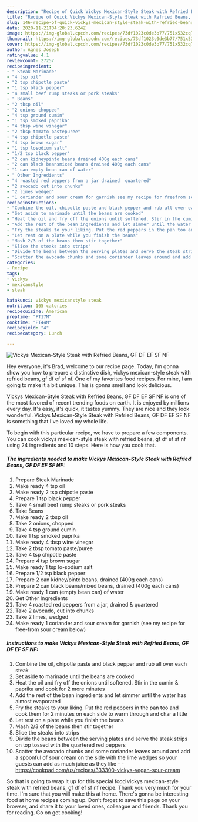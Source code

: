 ```yaml
---
description: "Recipe of Quick Vickys Mexican-Style Steak with Refried Beans, GF DF EF SF NF"
title: "Recipe of Quick Vickys Mexican-Style Steak with Refried Beans, GF DF EF SF NF"
slug: 146-recipe-of-quick-vickys-mexican-style-steak-with-refried-beans-gf-df-ef-sf-nf
date: 2020-11-21T04:20:23.624Z
image: https://img-global.cpcdn.com/recipes/73df1023c0de3b77/751x532cq70/vickys-mexican-style-steak-with-refried-beans-gf-df-ef-sf-nf-recipe-main-photo.jpg
thumbnail: https://img-global.cpcdn.com/recipes/73df1023c0de3b77/751x532cq70/vickys-mexican-style-steak-with-refried-beans-gf-df-ef-sf-nf-recipe-main-photo.jpg
cover: https://img-global.cpcdn.com/recipes/73df1023c0de3b77/751x532cq70/vickys-mexican-style-steak-with-refried-beans-gf-df-ef-sf-nf-recipe-main-photo.jpg
author: Agnes Joseph
ratingvalue: 4.1
reviewcount: 27257
recipeingredient:
- " Steak Marinade"
- "4 tsp oil"
- "2 tsp chipotle paste"
- "1 tsp black pepper"
- "4 small beef rump steaks or pork steaks"
- " Beans"
- "2 tbsp oil"
- "2 onions chopped"
- "4 tsp ground cumin"
- "1 tsp smoked paprika"
- "4 tbsp wine vinegar"
- "2 tbsp tomato pastepuree"
- "4 tsp chipotle paste"
- "4 tsp brown sugar"
- "1 tsp losodium salt"
- "1/2 tsp black pepper"
- "2 can kidneypinto beans drained 400g each cans"
- "2 can black beansmixed beans drained 400g each cans"
- "1 can empty bean can of water"
- " Other Ingredients"
- "4 roasted red peppers from a jar drained  quartered"
- "2 avocado cut into chunks"
- "2 limes wedged"
- "1 coriander and sour cream for garnish see my recipe for freefrom sour cream below"
recipeinstructions:
- "Combine the oil, chipotle paste and black pepper and rub all over each steak"
- "Set aside to marinade until the beans are cooked"
- "Heat the oil and fry off the onions until softened. Stir in the cumin &amp; paprika and cook for 2 more minutes"
- "Add the rest of the bean ingredients and let simmer until the water has almost evaporated"
- "Fry the steaks to your liking. Put the red peppers in the pan too and cook them for 2 minutes on each side to warm through and char a little"
- "Let rest on a plate while you finish the beans"
- "Mash 2/3 of the beans then stir together"
- "Slice the steaks into strips"
- "Divide the beans between the serving plates and serve the steak strips on top tossed with the quartered red peppers"
- "Scatter the avocado chunks and some coriander leaves around and add a spoonful of sour cream on the side with the lime wedges so your guests can add as much juice as they like  https://cookpad.com/us/recipes/333300-vickys-vegan-sour-cream"
categories:
- Recipe
tags:
- vickys
- mexicanstyle
- steak

katakunci: vickys mexicanstyle steak 
nutrition: 165 calories
recipecuisine: American
preptime: "PT17M"
cooktime: "PT44M"
recipeyield: "4"
recipecategory: Lunch

---
```



![Vickys Mexican-Style Steak with Refried Beans, GF DF EF SF NF](https://img-global.cpcdn.com/recipes/73df1023c0de3b77/751x532cq70/vickys-mexican-style-steak-with-refried-beans-gf-df-ef-sf-nf-recipe-main-photo.jpg)

Hey everyone, it's Brad, welcome to our recipe page. Today, I'm gonna show you how to prepare a distinctive dish, vickys mexican-style steak with refried beans, gf df ef sf nf. One of my favorites food recipes. For mine, I am going to make it a bit unique. This is gonna smell and look delicious.



Vickys Mexican-Style Steak with Refried Beans, GF DF EF SF NF is one of the most favored of recent trending foods on earth. It is enjoyed by millions every day. It's easy, it's quick, it tastes yummy. They are nice and they look wonderful. Vickys Mexican-Style Steak with Refried Beans, GF DF EF SF NF is something that I've loved my whole life.


To begin with this particular recipe, we have to prepare a few components. You can cook vickys mexican-style steak with refried beans, gf df ef sf nf using 24 ingredients and 10 steps. Here is how you cook that.

<!--inarticleads1-->

##### The ingredients needed to make Vickys Mexican-Style Steak with Refried Beans, GF DF EF SF NF:

1. Prepare  Steak Marinade
1. Make ready 4 tsp oil
1. Make ready 2 tsp chipotle paste
1. Prepare 1 tsp black pepper
1. Take 4 small beef rump steaks or pork steaks
1. Take  Beans
1. Make ready 2 tbsp oil
1. Take 2 onions, chopped
1. Take 4 tsp ground cumin
1. Take 1 tsp smoked paprika
1. Make ready 4 tbsp wine vinegar
1. Take 2 tbsp tomato paste/puree
1. Take 4 tsp chipotle paste
1. Prepare 4 tsp brown sugar
1. Make ready 1 tsp lo-sodium salt
1. Prepare 1/2 tsp black pepper
1. Prepare 2 can kidney/pinto beans, drained (400g each cans)
1. Prepare 2 can black beans/mixed beans, drained (400g each cans)
1. Make ready 1 can (empty bean can) of water
1. Get  Other Ingredients
1. Take 4 roasted red peppers from a jar, drained &amp; quartered
1. Take 2 avocado, cut into chunks
1. Take 2 limes, wedged
1. Make ready 1 coriander and sour cream for garnish (see my recipe for free-from sour cream below)




<!--inarticleads2-->

##### Instructions to make Vickys Mexican-Style Steak with Refried Beans, GF DF EF SF NF:

1. Combine the oil, chipotle paste and black pepper and rub all over each steak
1. Set aside to marinade until the beans are cooked
1. Heat the oil and fry off the onions until softened. Stir in the cumin &amp; paprika and cook for 2 more minutes
1. Add the rest of the bean ingredients and let simmer until the water has almost evaporated
1. Fry the steaks to your liking. Put the red peppers in the pan too and cook them for 2 minutes on each side to warm through and char a little
1. Let rest on a plate while you finish the beans
1. Mash 2/3 of the beans then stir together
1. Slice the steaks into strips
1. Divide the beans between the serving plates and serve the steak strips on top tossed with the quartered red peppers
1. Scatter the avocado chunks and some coriander leaves around and add a spoonful of sour cream on the side with the lime wedges so your guests can add as much juice as they like -  - https://cookpad.com/us/recipes/333300-vickys-vegan-sour-cream




So that is going to wrap it up for this special food vickys mexican-style steak with refried beans, gf df ef sf nf recipe. Thank you very much for your time. I'm sure that you will make this at home. There's gonna be interesting food at home recipes coming up. Don't forget to save this page on your browser, and share it to your loved ones, colleague and friends. Thank you for reading. Go on get cooking!

